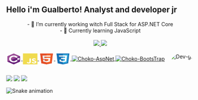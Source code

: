 ## Hello i'm Gualberto! Analyst and developer jr

<div align="center">
  - 🔭 I’m currently working witch Full Stack for ASP.NET Core
  <br>
  - 🌱 Currently learning JavaScript
</div>
<br>
<div align="center">
  <a href="https://github.com/MrChokox">
  <img height="180em" src="https://github-readme-stats.vercel.app/api?username=MrChokox&show_icons=true&theme=dark&include_all_commits=true&count_private=true"/>
  <img height="180em" src="https://github-readme-stats.vercel.app/api/top-langs/?username=MrChokox&layout=compact&langs_count=7&theme=dark"/>
</div>
<div style="display: inline_block"><br>
  <img align="center" alt="Choko-Csharp" height="30" width="40" src="https://raw.githubusercontent.com/devicons/devicon/master/icons/csharp/csharp-original.svg">
  <img align="center" alt="Choko-Js" height="30" width="40" src="https://raw.githubusercontent.com/devicons/devicon/master/icons/javascript/javascript-plain.svg"> 
  <img align="center" alt="Choko-HTML" height="30" width="40" src="https://raw.githubusercontent.com/devicons/devicon/master/icons/html5/html5-original.svg">
  <img align="center" alt="Choko-CSS" height="30" width="40" src="https://raw.githubusercontent.com/devicons/devicon/master/icons/css3/css3-original.svg">
  <img align="center" alt="Choko-AspNet" height="30" width="40" src="https://cdn.jsdelivr.net/gh/devicons/devicon/icons/dotnetcore/dotnetcore-original.svg">  
  <img align="center" alt="Choko-BootsTrap" height="30" width="40" src="https://cdn.jsdelivr.net/gh/devicons/devicon/icons/bootstrap/bootstrap-original.svg">          
  <img align="right" alt="Dev-gif" height="150" style="border-radius:50px;" src="https://psiquiatriamg.com.br/wp-content/uploads/2022/03/developer.gif">
</div>
  
##
  
<div>  
  <a href="https://www.instagram.com/gualberto_junio/" target="_blank"><img src="https://img.shields.io/badge/-Instagram-%23E4405F?style=for-the-badge&logo=instagram&logoColor=white" target="_blank"></a>
  <a href="mailto:juniojms13@gmail.com"><img src="https://img.shields.io/badge/-Gmail-%23333?style=for-the-badge&logo=gmail&logoColor=white" target="_blank"></a>
  <a href="https://www.linkedin.com/in/gualberto-junio-developer/" target="_blank"><img src="https://img.shields.io/badge/-LinkedIn-%230077B5?style=for-the-badge&logo=linkedin&logoColor=white" target="_blank"></a> 
 
 ![Snake animation](https://github.com/MrChokox/MrChokox/blob/output/github-contribution-grid-snake.svg)
 
</div>

